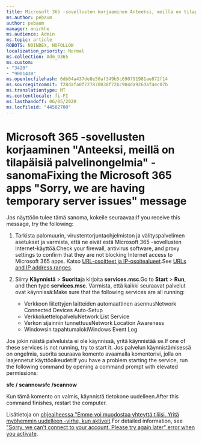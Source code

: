 ```yaml
---
title: Microsoft 365 -sovellusten korjaaminen Anteeksi, meillä on tilapäisiä palvelinongelmia -sanoma
ms.author: pebaum
author: pebaum
manager: mnirkhe
ms.audience: Admin
ms.topic: article
ROBOTS: NOINDEX, NOFOLLOW
localization_priority: Normal
ms.collection: Adm_O365
ms.custom:
- "3420"
- "9001430"
ms.openlocfilehash: 6db04a437de8e50af349b5c690791981ae872f14
ms.sourcegitcommit: f28dafa0f727870038f72bc904da926daf4ec07b
ms.translationtype: MT
ms.contentlocale: fi-FI
ms.lasthandoff: 06/05/2020
ms.locfileid: "44582700"
---
```

# <a name="fixing-the-microsoft-365-apps-sorry-we-are-having-temporary-server-issues-message"></a><span data-ttu-id="66b55-102">Microsoft 365 -sovellusten korjaaminen "Anteeksi, meillä on tilapäisiä palvelinongelmia" -sanoma</span><span class="sxs-lookup"><span data-stu-id="66b55-102">Fixing the Microsoft 365 apps "Sorry, we are having temporary server issues" message</span></span>

<span data-ttu-id="66b55-103">Jos näyttöön tulee tämä sanoma, kokeile seuraavaa:</span><span class="sxs-lookup"><span data-stu-id="66b55-103">If you receive this message, try the following:</span></span>

1. <span data-ttu-id="66b55-104">Tarkista palomuurin, virustentorjuntaohjelmiston ja välityspalvelimen asetukset ja varmista, että ne eivät estä Microsoft 365 -sovellusten Internet-käyttöä.</span><span class="sxs-lookup"><span data-stu-id="66b55-104">Check your firewall, antivirus software, and proxy settings to confirm that they are not blocking Internet access to Microsoft 365 apps.</span></span> <span data-ttu-id="66b55-105">Katso [URL-osoitteet ja IP-osoitealueet](https://docs.microsoft.com/office365/enterprise/urls-and-ip-address-ranges).</span><span class="sxs-lookup"><span data-stu-id="66b55-105">See [URLs and IP address ranges](https://docs.microsoft.com/office365/enterprise/urls-and-ip-address-ranges).</span></span>

2. <span data-ttu-id="66b55-106">Siirry **Käynnistä**  >  **Suorita**ja kirjoita **services.msc**.</span><span class="sxs-lookup"><span data-stu-id="66b55-106">Go to **Start** > **Run**, and then type **services.msc**.</span></span> <span data-ttu-id="66b55-107">Varmista, että kaikki seuraavat palvelut ovat käynnissä:</span><span class="sxs-lookup"><span data-stu-id="66b55-107">Make sure that the following services are all running:</span></span>
    - <span data-ttu-id="66b55-108">Verkkoon liitettyjen laitteiden automaattinen asennus</span><span class="sxs-lookup"><span data-stu-id="66b55-108">Network Connected Devices Auto-Setup</span></span>
    - <span data-ttu-id="66b55-109">Verkkoluettelopalvelu</span><span class="sxs-lookup"><span data-stu-id="66b55-109">Network List Service</span></span>
    - <span data-ttu-id="66b55-110">Verkon sijainnin tunnettuus</span><span class="sxs-lookup"><span data-stu-id="66b55-110">Network Location Awareness</span></span>
    - <span data-ttu-id="66b55-111">Windowsin tapahtumaloki</span><span class="sxs-lookup"><span data-stu-id="66b55-111">Windows Event Log</span></span>

<span data-ttu-id="66b55-112">Jos jokin näistä palveluista ei ole käynnissä, yritä käynnistää se.</span><span class="sxs-lookup"><span data-stu-id="66b55-112">If one of these services is not running, try to start it.</span></span> <span data-ttu-id="66b55-113">Jos palvelun käynnistämisessä on ongelmia, suorita seuraava komento avaamalla komentorivi, jolla on laajennetut käyttöoikeudet:</span><span class="sxs-lookup"><span data-stu-id="66b55-113">If you have a problem starting the service, run the following command by opening a command prompt with elevated permissions:</span></span>

<span data-ttu-id="66b55-114">**sfc / scannow**</span><span class="sxs-lookup"><span data-stu-id="66b55-114">**sfc /scannow**</span></span>

<span data-ttu-id="66b55-115">Kun tämä komento on valmis, käynnistä tietokone uudelleen.</span><span class="sxs-lookup"><span data-stu-id="66b55-115">After this command finishes, restart the computer.</span></span>

<span data-ttu-id="66b55-116">Lisätietoja on [ohjeaiheessa "Emme voi muodostaa yhteyttä tiliisi. Yritä myöhemmin uudelleen -virhe, kun aktivoit](https://docs.microsoft.com/office/troubleshoot/activation-installation/issue-when-activate-office-from-office-365).</span><span class="sxs-lookup"><span data-stu-id="66b55-116">For detailed information, see ["Sorry, we can't connect to your account. Please try again later" error when you activate](https://docs.microsoft.com/office/troubleshoot/activation-installation/issue-when-activate-office-from-office-365).</span></span>